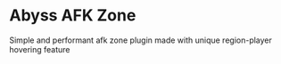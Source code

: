 # Abyss AFK Zone

Simple and performant afk zone plugin made with unique region-player hovering feature

